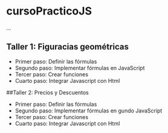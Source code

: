 # cursoPracticoJS

...
## Taller 1: Figuracias geométricas
- Primer paso: Definir las fórmulas
- Segundo paso: Implementar fórmulas en JavaScript
- Tercer paso: Crear funciones
- Cuarto paso: Integrar Javascript con Html

##Taller 2: Precios y Descuentos
- Primer paso: Definir las fórmulas
- Segundo paso: Implementar fórmulas en gundo JavaScript
- Tercer paso: Crear funciones
- Cuarto paso: Integrar Javascript con Html